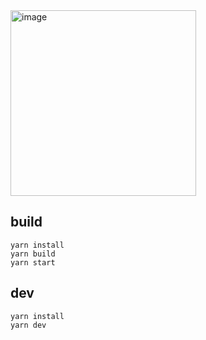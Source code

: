 <img width="297" alt="image" src="https://github.com/Delhi-Babu/toydb/assets/47606472/b632fe1d-ddee-4887-a2e4-25b8a8751dba">

## build
```
yarn install
yarn build
yarn start
```

## dev
```
yarn install
yarn dev
```
